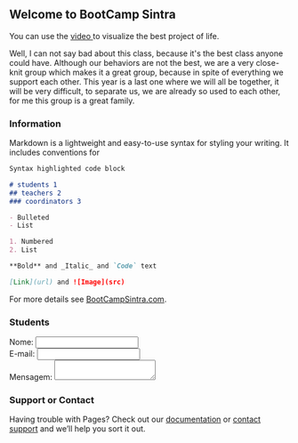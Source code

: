 ## Welcome to BootCamp Sintra

You can use the [video ](https://www.youtube.com/watch?v=PlsofEgCCxk) to visualize the best project of life.

Well, I can not say bad about this class, because it's the best class anyone could have.
Although our behaviors are not the best, we are a very close-knit group which makes it a great group, because in spite of everything we support each other.
This year is a last one where we will all be together, it will be very difficult, to separate us, we are already so used to each other, for me this group is a great family.

### Information

Markdown is a lightweight and easy-to-use syntax for styling your writing. It includes conventions for

```markdown
Syntax highlighted code block

# students 1
## teachers 2
### coordinators 3

- Bulleted
- List

1. Numbered
2. List

**Bold** and _Italic_ and `Code` text

[Link](url) and ![Image](src)
```

For more details see [BootCampSintra.com](https://www.youtube.com/watch?v=PlsofEgCCxk).

### Students


<form action="/pagina-processa-dados-do-form" method="post">
    <div>
        <label for="nome">Nome:</label>
        <input type="text" id="nome" />
    </div>
    <div>
        <label for="email">E-mail:</label>
        <input type="email" id="email" />
    </div>
    <div>
        <label for="msg">Mensagem:</label>
        <textarea id="msg"></textarea>
    </div>
</form>

### Support or Contact

Having trouble with Pages? Check out our [documentation](https://help.github.com/categories/github-pages-basics/) or [contact support](https://github.com/contact) and we’ll help you sort it out.
